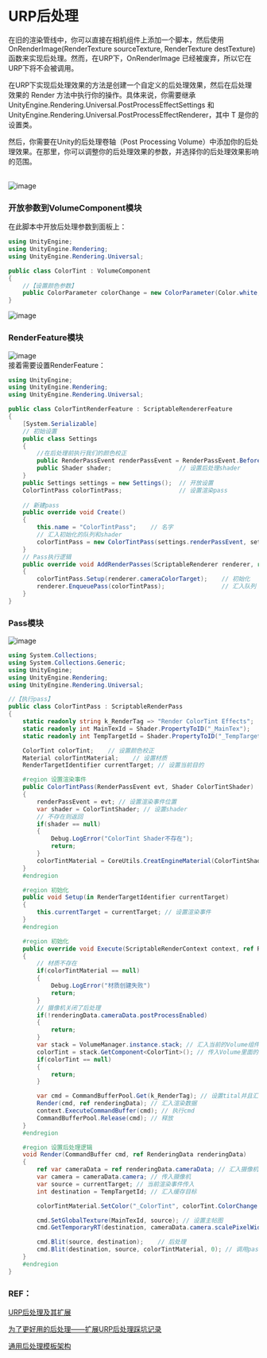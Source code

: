 # URP后处理
在旧的渲染管线中，你可以直接在相机组件上添加一个脚本，然后使用 OnRenderImage(RenderTexture sourceTexture, RenderTexture destTexture) 函数来实现后处理。然而，在URP下，OnRenderImage 已经被废弃，所以它在URP下将不会被调用。

在URP下实现后处理效果的方法是创建一个自定义的后处理效果，然后在后处理效果的 Render 方法中执行你的操作。具体来说，你需要继承 UnityEngine.Rendering.Universal.PostProcessEffectSettings 和 UnityEngine.Rendering.Universal.PostProcessEffectRenderer<T>，其中 T 是你的设置类。

然后，你需要在Unity的后处理卷轴（Post Processing Volume）中添加你的后处理效果。在那里，你可以调整你的后处理效果的参数，并选择你的后处理效果影响的范围。

<br>![image](https://github.com/ThereAreBearsComing/aBookOFtechArt/assets/74708198/774ba7d3-8312-4575-b505-31a4211be2c7)

### 开放参数到VolumeComponent模块
在此脚本中开放后处理参数到面板上：
```C#
using UnityEngine;
using UnityEngine.Rendering;
using UnityEngine.Rendering.Universal;

public class ColorTint : VolumeComponent
{
    //【设置颜色参数】
    public ColorParameter colorChange = new ColorParameter(Color.white, true);              //如果有两个true,则为HDR设置
}
```
![image](https://github.com/ThereAreBearsComing/aBookOFtechArt/assets/74708198/72d811fb-ca12-4b51-bff1-c588d821f4d4)

### RenderFeature模块
![image](https://github.com/ThereAreBearsComing/aBookOFtechArt/assets/74708198/033adf4b-b446-4a28-9955-9a2b0adae67d)
<br>接着需要设置RenderFeature：
```C#
using UnityEngine;
using UnityEngine.Rendering;
using UnityEngine.Rendering.Universal;

public class ColorTintRenderFeature : ScriptableRendererFeature
{
    [System.Serializable]
    // 初始设置
    public class Settings   
    {
        //在后处理前执行我们的颜色校正
        public RenderPassEvent renderPassEvent = RenderPassEvent.BeforeRenderingPostProcessing; 
        public Shader shader;                   // 设置后处理shader
    }
    public Settings settings = new Settings();  // 开放设置
    ColorTintPass colorTintPass;                // 设置渲染pass
    
    // 新建pass
    public override void Create()
    {
        this.name = "ColorTintPass";    // 名字
        // 汇入初始化的队列和shader
        colorTintPass = new ColorTintPass(settings.renderPassEvent, settings.shader);
    }
    // Pass执行逻辑
    public override void AddRenderPasses(ScriptableRenderer renderer, ref RenderingData renderingData)
    {
        colorTintPass.Setup(renderer.cameraColorTarget);    // 初始化
        renderer.EnqueuePass(colorTintPass);                // 汇入队列
    }
}
```

### Pass模块
![image](https://github.com/ThereAreBearsComing/aBookOFtechArt/assets/74708198/dc2fa976-2255-4ccf-acd0-2915ed25fb0e)

```C#
using System.Collections;
using System.Collections.Generic;
using UnityEngine;
using UnityEngine.Rendering;
using UnityEngine.Rendering.Universal;

//【执行pass】
public class ColorTintPass : ScriptableRenderPass
{
    static readonly string k_RenderTag => "Render ColorTint Effects";    //设置tags
    static readonly int MainTexId = Shader.PropertyToID("_MainTex");     //设置主贴图
    static readonly int TempTargetId = Shader.PropertyToID("_TempTargetColorTint");//设置暂存贴图

    ColorTint colorTint;    // 设置颜色校正
    Material colorTintMaterial;    // 设置材质
    RenderTargetIdentifier currentTarget; // 设置当前目的

    #region 设置渲染事件
    public ColorTintPass(RenderPassEvent evt, Shader ColorTintShader)
    {
        renderPassEvent = evt; // 设置渲染事件位置
        var shader = ColorTintShader; // 设置shader
        // 不存在则返回
        if(shader == null)
        {
            Debug.LogError("ColorTint Shader不存在");
            return;
        }
        colorTintMaterial = CoreUtils.CreatEngineMaterial(ColorTintShader); // 创建新材质
    }
    #endregion

    #region 初始化
    public void Setup(in RenderTargetIdentifier currentTarget)
    {
        this.currentTarget = currentTarget; // 设置渲染事件
    }
    #endregion

    #region 初始化
    public override void Execute(ScriptableRenderContext context, ref RenderingData renderingData)
    {
        // 材质不存在
        if(colorTintMaterial == null)
        {
            Debug.LogError("材质创建失败")
            return;
        }
        // 摄像机关闭了后处理
        if(!renderingData.cameraData.postProcessEnabled)
        {
            return;
        }
        var stack = VolumeManager.instance.stack; // 汇入当前的Volume组件的数据
        colorTint = stack.GetComponent<ColorTint>(); // 传入Volume里面的参数
        if(colorTint == null)
        {
            return;
        }

        var cmd = CommandBufferPool.Get(k_RenderTag); // 设置tital并且汇入渲染cmd
        Render(cmd, ref renderingData); // 汇入渲染数据
        context.ExecuteCommandBuffer(cmd); // 执行cmd
        CommandBufferPool.Release(cmd); // 释放
    }
    #endregion

    #region 设置后处理逻辑
    void Render(CommandBuffer cmd, ref RenderingData renderingData)
    {
        ref var cameraData = ref renderingData.cameraData; // 汇入摄像机数据
        var camera = cameraData.camera; // 传入摄像机
        var source = currentTarget; // 当前渲染事件传入
        int destination = TempTargetId; // 汇入缓存目标

        colorTintMaterial.SetColor("_ColorTint", colorTint.ColorChange.value); // 汇入颜色校正

        cmd.SetGlobalTexture(MainTexId, source); // 设置主帖图
        cmd.GetTemporaryRT(destination, cameraData.camera.scalePixelWidth, CameraData.camera.scaledPixelHeight, 0, FilterMode.Trilinear, RenderTextureFormat.Default); // 设置目标贴图

        cmd.Blit(source, destination);    // 后处理
        cmd.Blit(destination, source, colorTintMaterial, 0); // 调用pass
    }
    #endregion
}
```

### REF：
[URP后处理及其扩展](https://zhuanlan.zhihu.com/p/414220604)

[为了更好用的后处理——扩展URP后处理踩坑记录](https://www.jianshu.com/p/b9cd6bb4c4aa?ivk_sa=1024320u)

[通用后处理模板架构](https://zhuanlan.zhihu.com/p/550170049?)
